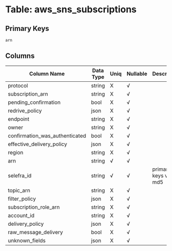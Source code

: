 # Table: aws_sns_subscriptions

## Primary Keys 

```
arn
```


## Columns 

|  Column Name   |  Data Type  | Uniq | Nullable | Description | 
|  ----  | ----  | ----  | ----  | ---- | 
| protocol | string | X | √ |  | 
| subscription_arn | string | X | √ |  | 
| pending_confirmation | bool | X | √ |  | 
| redrive_policy | json | X | √ |  | 
| endpoint | string | X | √ |  | 
| owner | string | X | √ |  | 
| confirmation_was_authenticated | bool | X | √ |  | 
| effective_delivery_policy | json | X | √ |  | 
| region | string | X | √ |  | 
| arn | string | √ | √ |  | 
| selefra_id | string | √ | √ | primary keys value md5 | 
| topic_arn | string | X | √ |  | 
| filter_policy | json | X | √ |  | 
| subscription_role_arn | string | X | √ |  | 
| account_id | string | X | √ |  | 
| delivery_policy | json | X | √ |  | 
| raw_message_delivery | bool | X | √ |  | 
| unknown_fields | json | X | √ |  | 


